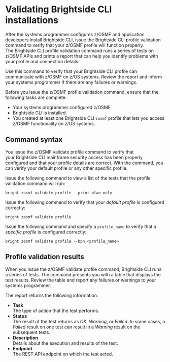 # Validating Brightside CLI installations

After the systems programmer configures z/OSMF and application developers install Brightside CLI, issue the Brightside CLI profile validation command to verify that your z/OSMF profile will function properly. The Brightside CLI profile validation command runs a series of tests on z/OSMF APIs and prints a report that can help you identify problems with your profile and connection details.

Use this command to verify that your Brightside CLI profile can communicate with z/OSMF on z/OS systems. Review the report and inform your systems programmer if there are any failures or warnings.

Before you issue the z/OSMF profile validation command, ensure that the following tasks are complete:

  - Your systems programmer configured z/OSMF.
  - Brightside CLI is installed.
  - You created at least one Brightside CLI `zosmf` profile that lets you access z/OSMF functionality on z/OS systems.

## Command syntax

You issue the z/OSMF validate profile command to verify that your Brightside CLI mainframe security access has been properly configured and that your profile details are correct. With the command, you can verify your default profile or any other specific profile.    

Issue the following command to view a list of the tests that the profile validation command will run: 

```bright zosmf validate profile --print-plan-only```

Issue the following command to verify that your *default profile* is configured correctly:    

```bright zosmf validate profile```

Issue the following command and specify a `profile_name` to verify that *a specific profile* is configured correctly:    

```bright zosmf validate profile --bpn <profile_name>```

## Profile validation results

When you issue the z/OSMF validate profile command, Brightside CLI runs a series of tests. The command presents you with a table that displays the test results. Review the table and report any
failures or warnings to your systems programmer.

The report returns the following information:

  - **Task**  
    The type of action that the test performs.
  - **Status**  
    The result of the test returns as *OK*, *Warning*, or *Failed*. In
    some cases, a *Failed* result on one test can result in a
    *Warning* result on the subsequent tests.
  - **Description**  
    Details about the execution and results of the test.
  - **Endpoint**  
    The REST API endpoint on which the test acted.
